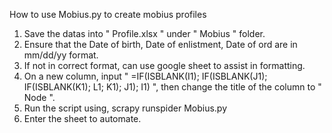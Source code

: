 How to use Mobius.py to create mobius profiles

1) Save the datas into " Profile.xlsx " under " Mobius " folder.
2) Ensure that the Date of birth, Date of enlistment, Date of ord are in mm/dd/yy format.
3) If not in correct format, can use google sheet to assist in formatting.
4) On a new column, input " =IF(ISBLANK(I1); IF(ISBLANK(J1); IF(ISBLANK(K1); L1; K1); J1); I1) ", then change the title of the column to " Node ".
5) Run the script using, scrapy runspider Mobius.py
6) Enter the sheet to automate. 
